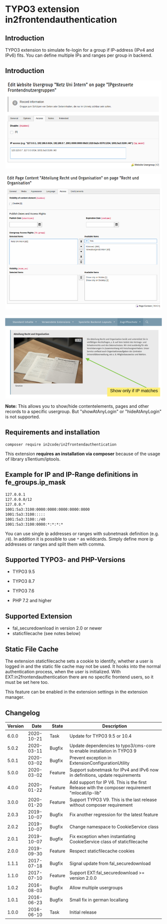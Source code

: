 # TYPO3 extension in2frontendauthentication

## Introduction

TYPO3 extension to simulate fe-login for a group if IP-address (IPv4 and IPv6) fits.
You can define multiple IPs and ranges per group in backend.

## Introduction

![Set an IP address in a fe_groups record](Documentation/Images/backend_fegroup.png)

![Define that a content should only be shown if a group has authenticated](Documentation/Images/backend_pagecontent.png)

![Show content if authenticated in frontend](Documentation/Images/frontend_pagecontent.png)

**Note:** This allows you to show/hide contentelements, pages and other records to a specific usergroup.
But "showAtAnyLogin" or "hideAtAnyLogin" is not supported.

## Requirements and installation

```
composer require in2code/in2frontendauthentication
```

This extension **requires an installation via composer** because of the usage of library s1lentium/iptools.

## Example for IP and IP-Range definitions in fe_groups.ip_mask

```
127.0.0.1
127.0.0.0/12
127.0.0.*
1001:5a3:3100:0000:0000:0000:0000:0000
1001:5a3:3100:::::
1001:5a3:3100::/40
1001:5a3:3100:0000:*:*:*:*
```

You can use single ip addresses or ranges with subnetmask definition (e.g. `/8`). In addition it is possible to use
`*` as wildcards.
Simply define more ip addresses or ranges and split them with comma.

## Supported TYPO3- and PHP-Versions

* TYPO3 9.5
* TYPO3 8.7
* TYPO3 7.6

* PHP 7.2 and higher

## Supported Extension

* fal_securedownload in version 2.0 or newer
* staticfilecache (see notes below)

## Static File Cache

The extension staticfilecache sets a cookie to identify, whether a user is logged in and the static file cache may not
be used. It hooks into the normal authentication process, when the user is initialized. With 
EXT:in2frontendauthentication there are no specific frontend users, so it must be set here too.

This feature can be enabled in the extension settings in the extension manager. 

## Changelog

| Version    | Date       | State      | Description                                                                  |
| ---------- | ---------- | ---------- | ---------------------------------------------------------------------------- |
| 6.0.0      | 2020-10-21 | Task       | Update for TYPO3 9.5 or 10.4                                                 |
| 5.0.2      | 2020-03-11 | Bugfix     | Update dependencies to typo3/cms-core to enable installation in TYPO3 9      |
| 5.0.1      | 2020-03-02 | Bugfix     | Prevent exception in ExtensionConfigurationUtility                           |
| 5.0.0      | 2020-03-02 | Feature    | Support subnetmask for IPv4 and IPv6 now in definitions, update requirements |
| 4.0.0      | 2020-01-22 | Feature    | Add support for IP V6. This is the first Release with the composer requirement "mlocati/ip-lib" |
| 3.0.0      | 2020-01-20 | Feature    | Support TYPO3 V9. This is the last release without composer requirement      |
| 2.0.3      | 2019-10-07 | Bugfix     | Fix another regression for the latest feature                                |
| 2.0.2      | 2019-10-07 | Bugfix     | Change namespace to CookieService class                                      |
| 2.0.1      | 2019-10-07 | Bugfix     | Fix exception when instantiating CookieService class of staticfilecache      |
| 2.0.0      | 2019-09-30 | Feature    | Respect staticfilecache cookies                                              |
| 1.1.1      | 2017-07-18 | Bugfix     | Signal update from fal_securedownload                                        |
| 1.1.0      | 2017-07-10 | Feature    | Support EXT:fal_securedownload >= version 2.0.0                              |
| 1.0.2      | 2016-08-03 | Bugfix     | Allow multiple usergroups                                                    |
| 1.0.1      | 2016-06-23 | Bugfix     | Small fix in german locallang                                                |
| 1.0.0      | 2016-06-10 | Task       | Initial release                                                              |
